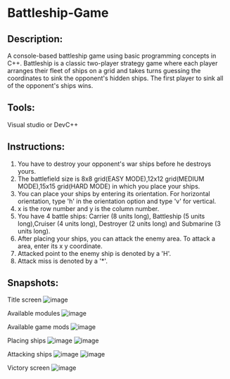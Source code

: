 # Battleship-Game

## Description:
A console-based battleship game using basic programming concepts in C++. Battleship is a classic two-player strategy game where each player arranges their fleet of ships on a grid and takes turns guessing the coordinates to sink the opponent's hidden ships. The first player to sink all of the opponent's ships wins.

## Tools:
Visual studio or DevC++

## Instructions:

1. You have to destroy your opponent's war ships before he destroys yours.
2. The battlefield size is 8x8 grid(EASY MODE),12x12 grid(MEDIUM MODE),15x15 grid(HARD MODE) in which you place your ships.
3. You can place your ships by entering its orientation. For horizontal orientation, type 'h' in the orientation option and type 'v' for vertical.
4. x is the row number and y is the column number.
5. You have 4 battle ships: Carrier (8 units long), Battleship (5 units long),Cruiser (4 units long), Destroyer (2 units long) and Submarine (3 units long).
6. After placing your ships, you can attack the enemy area. To attack a area, enter its x y coordinate.
7. Attacked point to the enemy ship is denoted by a 'H'.
8. Attack miss is denoted by a '*'.

## Snapshots:

Title screen
![image](https://github.com/Affan2003/Battleship-Game/assets/97110821/f61a0eca-f813-413b-bfab-228c6414acbf)

Available modules
![image](https://github.com/Affan2003/Battleship-Game/assets/97110821/a028beff-3276-411d-8494-826fce669ad9)

Available game mods
![image](https://github.com/Affan2003/Battleship-Game/assets/97110821/461a582d-5ed0-4f22-9632-a1ec3c7725e5)

Placing ships
![image](https://github.com/Affan2003/Battleship-Game/assets/97110821/609a490d-2835-4d63-ba06-28788bdb086b)
![image](https://github.com/Affan2003/Battleship-Game/assets/97110821/5e573bba-4032-44fe-a046-d14ee449f86d)

Attacking ships
![image](https://github.com/Affan2003/Battleship-Game/assets/97110821/5ab73c8a-8534-40ea-851a-14d7767c3437)
![image](https://github.com/Affan2003/Battleship-Game/assets/97110821/7e048bfd-4d4b-4374-a61b-f82dd38b224c)

Victory screen
![image](https://github.com/Affan2003/Battleship-Game/assets/97110821/57dd2e39-7020-443c-ac44-0ea9e9d20a84)

